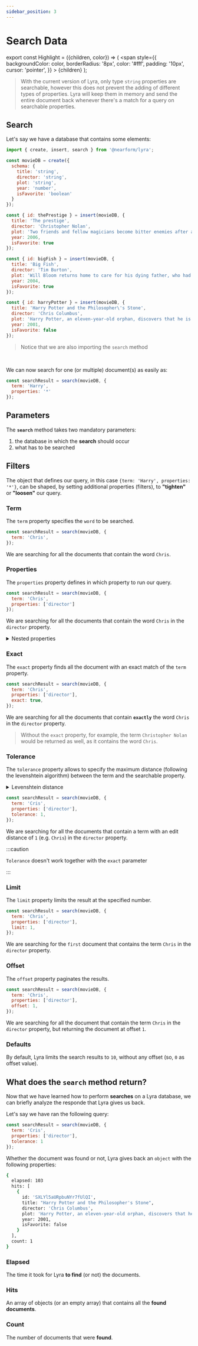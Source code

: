 ```yaml
---
sidebar_position: 3
---
```


# Search Data

export const Highlight = ({children, color}) => (
  <span
    style={{
      backgroundColor: color,
      borderRadius: '8px',
      color: '#fff',
      padding: '10px',
      cursor: 'pointer',
    }}
    >
    {children}
  </span>
);


> With the current version of Lyra, only type `string` properties are searchable, however this does not prevent the adding of different types of properties.
> Lyra will keep them in memory and send the entire document back whenever there's a match for a query on searchable properties.

## Search

Let's say we have a database that contains some elements:

```js title="lyra.js"
import { create, insert, search } from '@nearform/lyra'; 

const movieDB = create({
  schema: {
    title: 'string',
    director: 'string',
    plot: 'string',
    year: 'number',
    isFavorite: 'boolean'
  }
});

const { id: thePrestige } = insert(movieDB, {
  title: 'The prestige',
  director: 'Christopher Nolan',
  plot: 'Two friends and fellow magicians become bitter enemies after a sudden tragedy. As they devote themselves to this rivalry, they make sacrifices that bring them fame but with terrible consequences.',
  year: 2006,
  isFavorite: true
});

const { id: bigFish } = insert(movieDB, {
  title: 'Big Fish',
  director: 'Tim Burton',
  plot: 'Will Bloom returns home to care for his dying father, who had a penchant for telling unbelievable stories. After he passes away, Will tries to find out if his tales were really true.',
  year: 2004,
  isFavorite: true
});

const { id: harryPotter } = insert(movieDB, {
  title: 'Harry Potter and the Philosopher\'s Stone',
  director: 'Chris Columbus',
  plot: 'Harry Potter, an eleven-year-old orphan, discovers that he is a wizard and is invited to study at Hogwarts. Even as he escapes a dreary life and enters a world of magic, he finds trouble awaiting him.',
  year: 2001,
  isFavorite: false
});
```
> Notice that we are also importing the `search` method

<br/>

We can now search for one (or multiple) document(s) as easily as:

```js
const searchResult = search(movieDB, {
  term: 'Harry',
  properties: '*'
});
```
## Parameters
The **`search`** method takes two mandatory parameters:

1. the database in which the **search** should occur
2. what has to be searched

## Filters
The object that defines our query, in this case `{term: 'Harry', properties: '*'}`,
can be shaped, by setting additional properties (filters), to **"tighten"** or **"loosen"** our query.
### <Highlight color="#ff5b9b">Term</Highlight>
The `term` property specifies the `word` to be searched.
```js title="lyra.js"
const searchResult = search(movieDB, {
  term: 'Chris',
});
```
We are searching for all the documents that contain the word `Chris`.

### <Highlight color="#ff5b9b">Properties</Highlight>
The `properties` property defines in which property to run our query.
```js title="lyra.js"
const searchResult = search(movieDB, {
  term: 'Chris',
  properties: ['director']
});
```
We are searching for all the documents that contain the word `Chris` in the `director` property.

<details><summary>Nested properties</summary>
We can also search through nested properties:

```js title="nested-properties.js"
const searchResult = search(movieDB, {
  term: 'Chris',
  properties: ['cast.director'],
  offset: 1,
});
```

</details>

### <Highlight color="#ff5b9b">Exact</Highlight>
The `exact` property finds all the document with an exact match of the `term` property.
```js title="lyra.js"
const searchResult = search(movieDB, {
  term: 'Chris',
  properties: ['director'],
  exact: true,
});
```
We are searching for all the documents that contain **`exactly`** the word `Chris` in the `director` property.

> Without the `exact` property, for example, the term `Christopher Nolan` would be returned as well, as it contains the word `Chris`.

### <Highlight color="#ff5b9b">Tolerance</Highlight>
The `tolerance` property allows to specify the maximum distance (following the levenshtein algorithm) between the term and the searchable property.
<details><summary>Levenshtein distance</summary>
The Levenshtein distance is a string metric for measuring the difference between two sequences. Informally, the Levenshtein distance between two words is the minimum number of single-character edits (insertions, deletions or substitutions) required to change one word into the other. 
</details>

```js title="lyra.js"
const searchResult = search(movieDB, {
  term: 'Cris',
  properties: ['director'],
  tolerance: 1,
});
```
We are searching for all the documents that contain a term with an edit distance of `1` (e.g. `Chris`) in the `director` property.

:::caution

`Tolerance` doesn't work together with the `exact` parameter

:::

### <Highlight color="#ff5b9b">Limit</Highlight>
The `limit` property limits the result at the specified number.
```js title="lyra.js"
const searchResult = search(movieDB, {
  term: 'Chris',
  properties: ['director'],
  limit: 1,
});
```
We are searching for the `first` document that contains the term `Chris` in the `director` property.


### <Highlight color="#ff5b9b">Offset</Highlight>
The `offset` property paginates the results.
```js title="lyra.js"
const searchResult = search(movieDB, {
  term: 'Chris',
  properties: ['director'],
  offset: 1,
});
```
We are searching for all the document that contain the term `Chris` in the `director` property, but returning the document at offset `1`.

### <Highlight color="#ff5b9b">Defaults</Highlight>
By default, Lyra limits the search results to `10`, without any offset (so, `0` as offset value).

## What does the `search` method return?
Now that we have learned how to perform **searches** on a Lyra database, we can briefly analyze the responde that Lyra gives us back.

Let's say we have ran the following query:

```js
const searchResult = search(movieDB, {
  term: 'Cris',
  properties: ['director'],
  tolerance: 1
});
```
Whether the document was found or not, Lyra gives back an `object` with the following properties:

```bash
{
  elapsed: 103
  hits: [
    {
      id: 'SXLYl5aURpbuNYr7fUlQI',
      title: "Harry Potter and the Philosopher's Stone",
      director: 'Chris Columbus',
      plot: 'Harry Potter, an eleven-year-old orphan, discovers that he is a wizard and is invited to study at Hogwarts. Even as he escapes a dreary life and enters a world of magic, he finds trouble awaiting him.',
      year: 2001,
      isFavorite: false
    }
  ],
  count: 1
}
```

### Elapsed
The time it took for Lyra **to find** (or not) the documents.

### Hits
An array of objects (or an empty array) that contains all the **found documents**.

### Count
The number of documents that were **found**.
